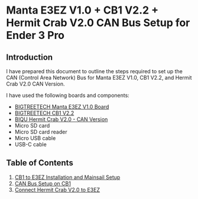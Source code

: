 # Manta E3EZ V1.0 + CB1 V2.2 + Hermit Crab V2.0 CAN Bus Setup for Ender 3 Pro
## Introduction
I have prepared this document to outline the steps required to set up the CAN (Control Area Network) Bus for Manta E3EZ V1.0, CB1 V2.2, and Hermit Crab V2.0 CAN Version.

I have used the following boards and components:
- [BIGTREETECH Manta E3EZ V1.0 Board](https://biqu.equipment/products/bigtreetech-manta-e3ez-v1-0-for-ender3-ender3pro-ender5 "BIGTREETECH Manta E3EZ V1.0")
- [BIGTREETECH CB1 V2.2](https://biqu.equipment/products/pi4b-adapter-v1-0?variant=40353646051426 "BIGTREETECH CB1 V2.2")
- [BIQU Hermit Crab V2.0 - CAN Version](https://biqu.equipment/products/biqu-hermit-crab-v2-0-quick-change-extruder-hotend-tool-for-3d-printing?variant=40703888883810 "BIQU Hermit Crab V2.0 - CAN Version")
- Micro SD card
- Micro SD card reader
- Micro USB cable
- USB-C cable

## Table of Contents
1. [CB1 to E3EZ Installation and Mainsail Setup](https://github.com/CanBayraktarkatal/MantaE3EZ-with-CB1-and-HermitCrab2-CANBus-setup-for-Ender3Pro/blob/main/CB1%20to%20E3EZ%20Installation%20and%20Mainsail%20Setup.md "CB1 to E3EZ Installation and Mainsail Setup")
2. [CAN Bus Setup on CB1](https://github.com/CanBayraktarkatal/MantaE3EZ-with-CB1-and-HermitCrab2-CANBus-setup-for-Ender3Pro/blob/main/CAN%20Bus%20Setup%20on%20CB1.md "CAN Bus Setup on CB1")
3. [Connect Hermit Crab V2.0 to E3EZ](https://github.com/CanBayraktarkatal/MantaE3EZ-with-CB1-and-HermitCrab2-CANBus-setup-for-Ender3Pro/blob/main/Connect%20Hermit%20Crab%20V2.0%20to%20E3EZ.md "Connect Hermit Crab V2.0 to E3EZ")
